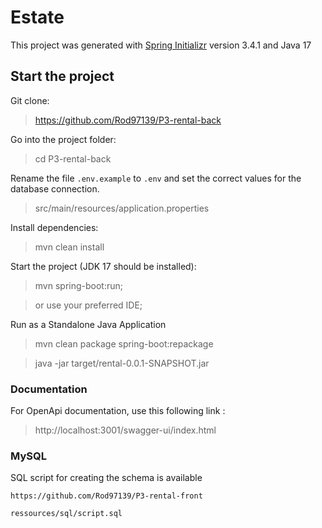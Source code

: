 # Estate

This project was generated with [Spring Initializr](https://start.spring.io/) version 3.4.1 and Java 17

## Start the project

Git clone:

> https://github.com/Rod97139/P3-rental-back

Go into the project folder:

> cd P3-rental-back

Rename the file `.env.example` to `.env` and set the correct values for the database connection.

> src/main/resources/application.properties

Install dependencies:

> mvn clean install

Start the project (JDK 17 should be installed):

> mvn spring-boot:run;

> or use your preferred IDE;

Run as a Standalone Java Application

>  mvn clean package spring-boot:repackage

> java -jar target/rental-0.0.1-SNAPSHOT.jar

### Documentation

For OpenApi documentation, use this following link :

> http://localhost:3001/swagger-ui/index.html


### MySQL

SQL script for creating the schema is available 

`https://github.com/Rod97139/P3-rental-front`

`ressources/sql/script.sql`
